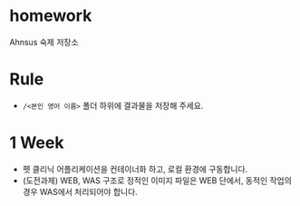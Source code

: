 # homework
Ahnsus 숙제 저장소

# Rule
- `/<본인 영어 이름>` 폴더 하위에 결과물을 저장해 주세요.

# 1 Week
- 펫 클리닉 어플리케이션을 컨테이너화 하고, 로컬 환경에 구동합니다.
- (도전과제) WEB, WAS 구조로 정적인 이미지 파일은 WEB 단에서, 동적인 작업의 경우 WAS에서 처리되어야 합니다.
